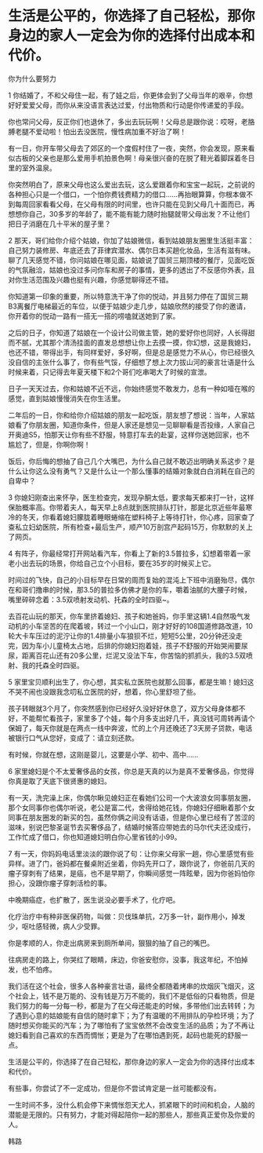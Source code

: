 # 生活是公平的，你选择了自己轻松，那你身边的家人一定会为你的选择付出成本和代价。

你为什么要努力

1
你结婚了，不和父母住一起，有了娃之后，你更体会到了父母当年的艰辛，你想好好爱爱父母，而你从来没语言表达过爱，付出物质和行动是你传递爱的手段。

你也常问父母，反正你们也退休了，多出去玩玩啊！父母总是跟你说：哎呀，老胳膊老腿不爱动啦！怕出去没医院，慢性病加重不好治了啊！

有一日，你开车带父母去了郊区的一个度假村住了一夜，突然，你会发现，原来看似古板的父亲也是那么爱用手机拍景色啊！母亲很兴奋的在脱了鞋光着脚踩着冬日里的室外温泉。

你突然明白了，原来父母也这么爱出去玩，这么爱跟着你和宝宝一起玩，之前说的各种担心只是一个借口，一个怕你费钱费精力的借口......再抬眼算算，你根本做不到每周回家看看父母，在父母有限的时间里，也许只能在见到父母几十面而已，再想想你自己，30多岁的年龄了，能不能有能力随时抬腿就带父母出发？不让他们把日子消磨在几十平米的屋子里？


2
那天，哥们给你介绍个姑娘，你加了姑娘微信，看到姑娘朋友圈里生活挺丰富：自己努力装修房、年底还去了菲律宾潜水、偶尔日本买趟化妆品，生活有滋有味。聊了几天感觉不错，你问姑娘在哪见面，姑娘说了国贸三期顶楼的餐厅，见面吃饭的气氛融洽，姑娘也没过多问你车和房子的事情，更多的透出了不反感你外表，且对你生活范围及兴趣也挺有兴趣，你感觉聊得还不错。

你知道第一印象的重要，所以特意洗干净了你的悦动，并且努力停在了国贸三期B3离餐厅电梯最近的车位，以便于姑娘少走几步，姑娘欣然的接受了你的邀请，你开着你的悦动一路有一搭无一搭的唠嗑就送她到了家。

之后的日子，你知道了姑娘在一个设计公司做主管，她的爱好你也同好，人长得甜而不腻，尤其那个清汤挂面的直发总想想让你上去摸一摸，你幻想，这是我媳妇，也还不错，带得出手，有同样爱好，多好啊，但是总是感觉力不从心，你已经很久没自信的主张什么事了，你有些气馁，仔细想了想上次力拔山河的豪言壮语是什么时候来着，只记得去年夏天楼下和2个哥们吃串喝大了时候的宣泄。

日子一天天过去，你和姑娘不近不远，你始终感觉不敢发力，总有一种如噎在喉的感觉，直到姑娘慢慢消失在你生活里。

二年后的一日，你和给你介绍姑娘的朋友一起吃饭，朋友想了想说：当年，人家姑娘看了你朋友圈，知道你条件，但是人家还是想见一见聊聊看是否投缘，人家自己开奥迪S5，怕那天让你有些不舒服，特意打车去的赴宴，这样你送她回家，也不尴尬了，但是，你啊你啊！

饭后，你后悔的想抽了自己几个大嘴巴，为什么自己就不敢迈出明确关系这步？是什么让你这么没有勇气？又是什么让一个那么懂事的结婚对象就白白消耗在自己的自卑中？


3
你媳妇刚查出来怀孕，医生检查完，发现孕酮太低，要求每天都来打一针，这样保胎概率高。你带着夫人，每天早上8点就到医院排队打针，那是北京近些年最寒冷的冬天，你看着媳妇朦胧着睡眼蜷缩在塑料椅子上等待打针，你心疼，回家查了查私立妇幼医院，所有检查+最后生产，顺产10万剖宫产起码15万，你默默的关上了网页。


4
有阵子，你最经常打开网站看汽车，你看上了新的3.5普拉多，幻想着带着一家老小出去玩的场景，你给自己立个小目标，要在35岁的时候买上它。

时间过的飞快，自己的小目标早在日常的周而复始的混沌上下班中消磨殆尽，偶尔在和哥们撸串的时候，那3.5的普拉多仿佛才是你的车，嚼着油腻的大腰子时候，嘴里碎碎念着：3.5双喷射发动机、托森的全时四驱~。

去百花山玩的那天，你车里挤着媳妇、孩子和她爸妈，你手里这辆1.4自然吸气发动机的小车坚苦的在爬着坡，转过一个小山口，刚才好好的108国道修路改道，10轮大卡车压过的泥泞让你的1.4排量小车狼狈不烂，短短5公里，20分钟还没走完，因为车小儿童椅太占地，后排的你媳妇抱着娃，孩子不舒服的开始哭闹要尿尿，距离百花山还有20多公里，烂泥又没法下车，你苦恼的抓抓头，我的3.5双喷射、我的托森全时四驱。


5
家里宝贝顺利出生了，你心想，其实私立医院也就那么回事，都是生嘛！媳妇这不哭不闹也没跟我念叨私立医院的好，想着，你心里舒坦了些。

孩子转眼就3个月了，你突然感到你已经好久没好好休息了，双方父母身体都不好，不能帮忙看孩子，家里多了个娃，每个月多支出好几千，真没钱可周转再请个保姆了，每天你就是在两点一线中奔波，忙的上个月还晚还了3天房子贷款，电话被银行口气从您好，变成了：请立刻还款。

有时候，你就在想，这刚是婴儿，这要是小学、初中、高中......


6
家里媳妇是个不太爱奢侈品的女孩，你总是天真的以为是真不爱奢侈品，你觉得你真是取了天底下很贤惠的媳妇。

有一天，洗完澡上床，你偶尔瞅见媳妇正在看她们公司一个大波浪女同事朋友圈，那个女同事你也偶尔听说，老公是富二代，舍得给她花钱，你媳妇仔细瞅着那个女同事在朋友圈发的新买的包，虽然你俩之间没有话语，但是你心里已经有了苦涩的滋味，别说巴黎圣诞节去买奢侈品了，结婚时候答应带她去的马尔代夫还没成行，工作忙成了借口，你也知道媳妇明白你心里省钱的小99。


7
有一天，你妈妈电话里淡淡的跟你说了句：让你来父母家一趟，你心里感觉有些异样。进了门，爸妈都在餐桌附近坐着，你妈先开口了，跟你说了，你爸前几天的瘤子穿刺有了结果，是癌，也不是早期了，你瞬间感觉一阵眩晕，因为你爸妈怕你担心，没跟你瘤子穿刺活检的事。

中晚期癌症，也扩散了，医生说没必要手术了，化疗吧。

化疗治疗中有种非医保药物，叫做：贝伐珠单抗，2万多一针，副作用小，掉发少，呕吐感轻微，病人少受罪。

你是孝顺的人，你走出病房来到厕所单间，狠狠的抽了自己的嘴巴。

往病房走的路上，你哭红了眼睛，床边，你爸安慰你，没事，我这年纪，不怕掉发，也不怕疼。


我们活在这个社会，很多人各种豪言壮语，最终全都随着烤串的炊烟灰飞烟灭，这个社会上，钱不是万能的、没有钱是万万不能的，我们不是低俗的只看物质，但是我们努力的每一分每一秒，都是为了在父母还能走的时候，多带他们出去转转；为了遇到心意的姑娘能有自信的随时拿下；为了有温暖的不用排队的孕检环境；为了随时想买你能买的汽车；为了哪怕有了宝宝依然不会改变生活的品质；为了不再让媳妇看到自己喜欢的东西而惆怅；更是为了在哪怕遇到死，起码也能死的舒服一点。

生活是公平的，你选择了在自己轻松，那你身边的家人一定会为你的选择付出成本和代价。

有些事，你尝试了不一定成功，但是你不尝试肯定是一丝可能都没有。

一生时间不多，没什么机会停下来惆怅怨天尤人，抓紧眼下的时间和机会，人脑的潜能是无限的。只有努力，才能对得起陪你一起的那些人，那些真正爱你及你爱的人。

韩路

